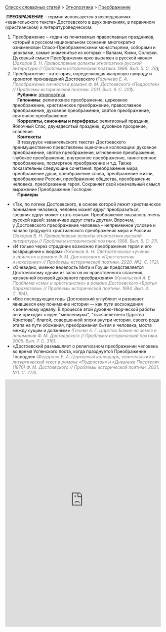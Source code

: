 <style>
st { color: Gray;
  font-style: italic;}
</style>

[Список словарных статей](https://thesaurus-dostoevsky.github.io/Thesaurus/) > [Этнопоэтика](ethnopoe.md) > [Преображение](преображение.md) 

&nbsp;**ПРЕОБРАЖЕНИЕ** – термин используется в исследованиях «евангельского текста» Достоевского в двух значениях, в первичном (христианском) и литературоведческом:  
1) Преображение – «один из почитаемых православных праздников, который в русском национальном сознании многократно ознаменован Спасо-Преображенскими монастырями, соборами и церквами, самые знаменитые из которых – Валаам, Кижи, Соловки. Духовный смысл Преображения ярко выражен в русской иконе» (<st>Захаров В. Н. Православные аспекты этнопоэтики русской литературы // Проблемы исторической поэтики. 1998. Вып. 5. С. 20</st>);
2) Преображение – категория, определяющая жанровую природу и хронотоп произведений Достоевского (<st>Гаричева Е. А. Преображение личности в романе Ф. М. Достоевского «Подросток» // Проблемы исторической поэтики. 2011. Вып. 9. С. 201</st>).  
&nbsp;&nbsp;&nbsp;&nbsp;**Рубрика:** [этнопоэтика](ethnopoe.md).  
&nbsp;&nbsp;&nbsp;&nbsp;**Гипонимы:** религиозное преображение, церковное преображение, христианское преображение, православное преображение, духовное преображение, святое преображение, святочное преображение.  
&nbsp;&nbsp;&nbsp;&nbsp;**Корреляты, синонимы и перифразы:** религиозный праздник, Яблочный Спас, двунадесятый праздник, духовное прозрение, спасение.  
&nbsp;&nbsp;&nbsp;&nbsp;**Контексты**  
&nbsp;&nbsp;&nbsp;&nbsp;В тезаурусе «евангельского текста» Достоевского преимущественно представлены оценочные коллокации: духовное преображение, святое преображение, мгновенное преображение, глубокое преображение, внутреннее преображение,  таинственное преображение, посмертное преображение и т.д. Также показательны следующие сочетания: преображение мира, преображение души, преображение слова, преображение жизни, преображение России, преображение общества, преображение человека, преображение героя. Сохраняет свой изначальный смысл выражение  Преображение Господне.  <br>
&nbsp;&nbsp;&nbsp;&nbsp;**Примеры**  
* «Так, по логике Достоевского, в основе которой лежит христианское понимание человека, человек может *вдруг* преобразиться, грешник *вдруг* может стать святым. Преображение оказалось очень русской идеей: заманчиво *вдруг* стать *другим*. Впрочем, у Достоевского преображение человека – непременное условие и начало грядущего христианского преображения мира и России» <st>(Захаров В. Н. Православные аспекты этнопоэтики русской литературы // Проблемы исторической поэтики. 1998. Вып. 5. С. 21)</st>.
* «И только через страдание возможно преображение героя и его возвращение к людям» <st>(Ужанков А. Н. Святоотеческое «учение о прилоге» в романе Ф. М. Достоевского «Преступление и наказание» // Проблемы исторической поэтики. 2020. №2. С. 172)</st>.
* «Очевидно, именно веселость Мити и Груши представляется Достоевскому одним из залогов их нравственного спасения, жизненной основой духовного преображения»  <st>(Кунильский А. Е. Проблема «смех и христианство» в романе Достоевского «Братья Карамазовы» // Проблемы исторической поэтики. 1994. Вып. 3. С. 194)</st>.
* «Все последующие годы Достоевский углубляет и развивает явившееся ему понимание истории — как пути восхождения к конечному идеалу. В процессе этой духовно-творческой работы он и приходит к идее "миллениума", "тысячелетнего Царства Христова", благой, совершенной эпохи внутри истории, своего рода этапа на пути обожения, преображения бытия и человека, моста между сущим и должным» <st>(Гачева А. Г. Царство Божие на земле в понимании Ф. М. Достоевского // Проблемы исторической поэтики. 2005. Вып. 7. С. 316)</st>.
* «Достоевский размышляет о религиозном преображении человека во время Успенского поста, когда празднуется Преображение Господне»  <st>(Федорова Е. А. Церковный календарь, евангельский и литургический текст в романе «Подросток» и «Дневнике Писателя» (1876) Ф. М. Достоевского // Проблемы исторической поэтики. 2021. №1. С. 273)</st>. 

<iframe src="https://thesaurus-dostoevsky.github.io/nk/преображение.html" style="border:0px;width:100%;height:800px" allowfullscreen="true" webkitallowfullscreen="true" mozallowfullscreen="true">
